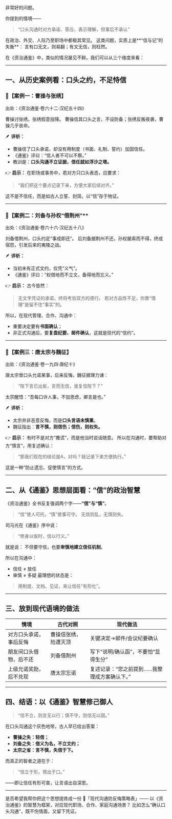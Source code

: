 非常好的问题。

你提到的情境——

> “口头沟通时对方承诺、答应、表示理解，但事后不承认”

在政治、外交、人际乃至职场中都极其常见。
这类问题，实质上是**“信与记”的失衡**：
言有口无文，则易翻；有文无信，则枉然。

在《资治通鉴》中，类似的情况屡见不鲜。我们可以从三个维度来看：

---

## 一、从历史案例看：口头之约，不足恃信

### 📜【案例一：曹操与张绣】

出处：《资治通鉴·卷六十二·汉纪五十四》

曹操讨张绣，张绣假意投降。
曹操信其口头之言，不设防备；张绣反叛夜袭，曹操几乎丧命。

🪶 **评析：**

* 曹操信了口头承诺，却没有用制度（书面、礼制、誓约）加固信任。
* 《通鉴》评曰：“信人者不可以不察。”
* 教训是：**口头沟通不立证据，信任就如浮沙之塔。**

👉 **启示：**
在职场或事务中，若对方只口头表态，应要求：

> “我们把这个要点记录下来，方便大家后续对齐。”

这不是不信任，而是如古人立誓、封简，以“信”存于物证。

---

### 📜【案例二：刘备与孙权“借荆州”**

出处：《资治通鉴·卷六十六·汉纪五十八》

刘备借荆州，口头约定“事成即还”。
后刘备据荆州不还，孙权屡索而不得，终成宿怨，引发后来的夷陵之战。

🪶 **评析：**

* 当初未有正式文约，仅凭“义气”。
* 《通鉴》评曰：“权借地而不立文，备得地而忘义。”

👉 **启示：**
古今皆然：

> 无文字凭证的承诺，终将考验双方的德行。
> 若对方品性不足，你靠“情理”是留不住“事实”的。

所以，在现代管理、合作、沟通中：

* 重要决定要有**书面确认**；
* 非正式沟通后，要**复盘纪要、邮件确认**，这就是现代的“信约”。

---

### 📜【案例三：唐太宗与魏征】

出处：《资治通鉴·卷一九四·唐纪十》

唐太宗曾口头允诺某事，后来反悔，魏征据理力谏：

> “陛下言已出矣，言而无信，谁复信陛下？”

太宗醒悟：“吾每口许人事，不加思虑，卿言是也。”

🪶 **评析：**

* 太宗并非恶意反悔，而是**口头言语未慎重**。
* 魏征指出：**言不慎，则信伤；信伤，则权失。**

👉 **启示：**
有时不是对方“撒谎”，而是他当时说话随意。
所以在沟通时，要帮助对方“慎言”，用复述确认：

> “那我们现在的结论是A，对吗？我记录下来方便执行。”

这是一种“防止遗忘、促使慎言”的方式。

---

## 二、从《通鉴》思想层面看：“信”的政治智慧

《资治通鉴》全书反复强调两个字——**“信”与“慎”**。

> “信”使人可托，“慎”使事可守。
> 无信则乱，无慎则失。

司马光在《通鉴》序中说：

> “修身以俟时，信以行义。”

就是说：
不但要守信，也要**审慎地建立信任机制**。

所以在沟通中：

* 信任 ≠ 放任
* 审慎 ≠ 多疑
  最理想的状态是：

> 用制度、文档、见证，来让信任“有形化”。

---

## 三、放到现代语境的做法

| 情境          | 古代对照       | 现代做法                     |
| ----------- | ---------- | ------------------------ |
| 对方口头承诺，事后反悔 | 曹操信张绣，险遭灭顶 | 关键决定→邮件/会议纪要确认           |
| 朋友间口头借物，后不还 | 刘备借荆州      | 写下“说明/确认函”，不要怕“显得生分”     |
| 上级允诺奖励，后不兑现 | 唐太宗忘诺      | 复述记录：“您之前提到……我整理成方案确认下。” |

---

## 四、结语：以《通鉴》智慧修己御人

> “信不立，则言无以行；慎不守，则信无以固。”

在口头沟通这个灰色地带，古人早已给出答案：

* **曹操之失：轻信；**
* **刘备之失：借义为名，不立文约；**
* **太宗之省：言不慎，失信于下。**

而真正的智者之道在于：

> “信立于形，慎出于口。”

——即让信任有形可查，让言语出自深思。

---

是否希望我帮你把这个思想提炼成一份
📜「现代沟通防反悔策略表」——
以《资治通鉴》的智慧为框架，对应现代职场、合作、家庭沟通场景？
比如怎么“确认口头沟通”，既不伤情面，又留下凭证。
